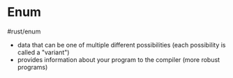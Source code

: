 

# Enum
#rust/enum 
- data that can be one of multiple different possibilities (each possibility is called a "variant")
- provides information about your program to the compiler (more robust programs)








